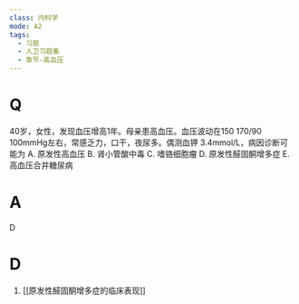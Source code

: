 ```yaml
---
class: 内科学
mode: A2
tags:
  - 习题
  - 人卫习题集
  - 章节-高血压
---
```


# Q
40岁，女性，发现血压增高1年。母亲患高血压。血压波动在150 170/90 100mmHg左右，常感乏力，口干，夜尿多。偶测血钾 3.4mmol/L，病因诊断可能为
A. 原发性高血压 
B. 肾小管酸中毒
C. 嗜铬细胞瘤 
D. 原发性醛固酮增多症
E. 高血压合并糖尿病
# A
D
# D
1. [[原发性醛固酮增多症的临床表现]]